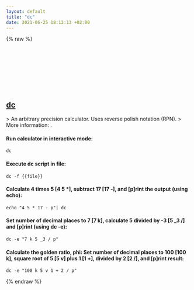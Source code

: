 ```yaml
---
layout: default
title: "dc"
date: 2021-06-25 18:12:13 +02:00
---
```

{% raw %}
<h2 id="dc">
  <a href="/en/common/dc.html">dc</a> <a href="#dc"><svg class="icon">
    <use href="/assets/images/unicode_sprite.svg#link" />
  </svg></a>
</h2>
> An arbitrary precision calculator. Uses reverse polish notation (RPN).
> More information: <https://www.gnu.org/software/bc/manual/dc-1.05/html_mono/dc.html>.

#### Run calculator in interactive mode:
```shell
dc
```
#### Execute dc script in file:
```shell
dc -f {{file}}
```
#### Calculate 4 times 5 [4 5 *], subtract 17 [17 -], and [p]rint the output (using echo):
```shell
echo "4 5 * 17 - p"| dc
```
#### Set number of decimal places to 7 [7 k], calculate 5 divided by -3 [5 _3 /] and [p]rint (using dc -e):
```shell
dc -e "7 k 5 _3 / p"
```
#### Calculate the golden ratio, phi: Set number of decimal places to 100 [100 k], square root of 5 [5 v] plus 1 [1 +], divided by 2 [2 /], and [p]rint result:
```shell
dc -e "100 k 5 v 1 + 2 / p"
```
{% endraw %}